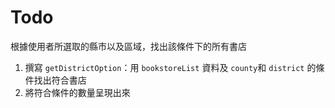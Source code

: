 # Todo
根據使用者所選取的縣市以及區域，找出該條件下的所有書店

1. 撰寫 `getDistrictOption`：用 `bookstoreList` 資料及 `county`和 `district` 的條件找出符合書店
2. 將符合條件的數量呈現出來

